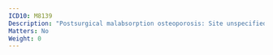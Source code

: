 ```yaml
---
ICD10: M8139
Description: "Postsurgical malabsorption osteoporosis: Site unspecified"
Matters: No
Weight: 0
---
```


